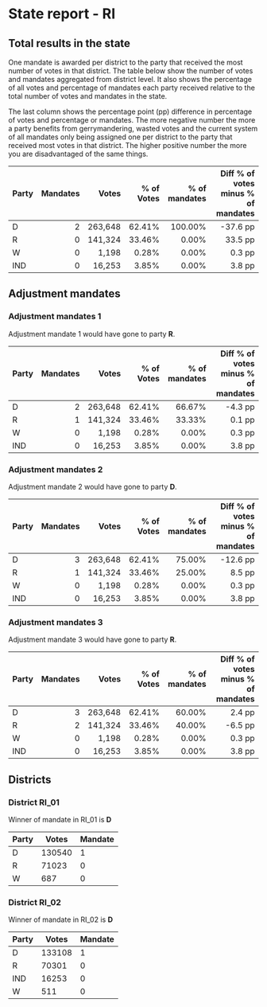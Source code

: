 # State report - RI

## Total results in the state

One mandate is awarded per district to the party that received the most number of votes in that district. The table below show the number of votes and mandates aggregated from district level. It also shows the percentage of  all votes and percentage of mandates each party received relative to the total number of votes and mandates in the state.

The last column shows the percentage point (pp) difference in percentage of votes and percentage or mandates. The more negative number the more a party benefits from gerrymandering, wasted votes and the current system of all mandates only being assigned one per district to the party that received most votes in that district. The higher positive number the more you are disadvantaged of the same things.

| Party | Mandates | Votes | % of Votes |  % of mandates | Diff % of votes minus % of mandates |
|---|--:|--:|--:|--:|--:|
|D|2|263,648|62.41%|100.00%|-37.6 pp|
|R|0|141,324|33.46%|0.00%|33.5 pp|
|W|0|1,198|0.28%|0.00%|0.3 pp|
|IND|0|16,253|3.85%|0.00%|3.8 pp|

## Adjustment mandates

### Adjustment mandates 1

Adjustment mandate 1 would have gone to party **R**.

| Party | Mandates | Votes | % of Votes |  % of mandates | Diff % of votes minus % of mandates |
|---|--:|--:|--:|--:|--:|
|D|2|263,648|62.41%|66.67%|-4.3 pp|
|R|1|141,324|33.46%|33.33%|0.1 pp|
|W|0|1,198|0.28%|0.00%|0.3 pp|
|IND|0|16,253|3.85%|0.00%|3.8 pp|

### Adjustment mandates 2

Adjustment mandate 2 would have gone to party **D**.

| Party | Mandates | Votes | % of Votes |  % of mandates | Diff % of votes minus % of mandates |
|---|--:|--:|--:|--:|--:|
|D|3|263,648|62.41%|75.00%|-12.6 pp|
|R|1|141,324|33.46%|25.00%|8.5 pp|
|W|0|1,198|0.28%|0.00%|0.3 pp|
|IND|0|16,253|3.85%|0.00%|3.8 pp|

### Adjustment mandates 3

Adjustment mandate 3 would have gone to party **R**.

| Party | Mandates | Votes | % of Votes |  % of mandates | Diff % of votes minus % of mandates |
|---|--:|--:|--:|--:|--:|
|D|3|263,648|62.41%|60.00%|2.4 pp|
|R|2|141,324|33.46%|40.00%|-6.5 pp|
|W|0|1,198|0.28%|0.00%|0.3 pp|
|IND|0|16,253|3.85%|0.00%|3.8 pp|


## Districts


### District RI_01
Winner of mandate in RI_01 is **D**

| Party | Votes | Mandate |
|---|---|---|
|D|130540|1
|R|71023|0
|W|687|0

### District RI_02
Winner of mandate in RI_02 is **D**

| Party | Votes | Mandate |
|---|---|---|
|D|133108|1
|R|70301|0
|IND|16253|0
|W|511|0
